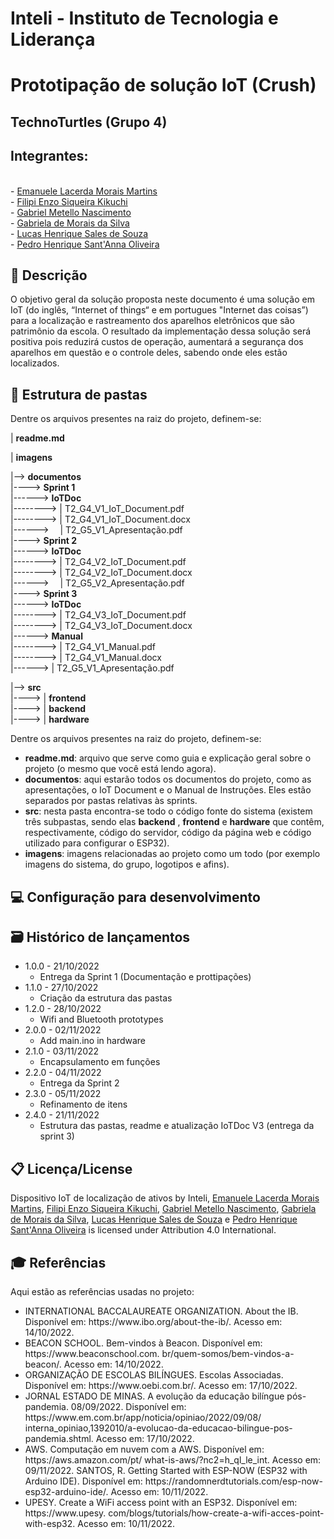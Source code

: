 # Inteli - Instituto de Tecnologia e Liderança 

# Prototipação de solução IoT (Crush)

## TechnoTurtles (Grupo 4)
 
## Integrantes: 
<br/>
- <a href="https://www.linkedin.com/in/emanuele-morais/">Emanuele Lacerda Morais Martins</a><br/>
- <a href="https://www.linkedin.com/in/filipi-enzo-siqueira-kikuchi-1811a9213/">Filipi Enzo Siqueira Kikuchi</a><br/>
- <a href="https://www.linkedin.com/in/gabriel-nascimento-b80933217/">Gabriel Metello Nascimento</a><br/> 
- <a href="https://www.linkedin.com/in/gabriela-de-morais-da-silva-467b29238/">Gabriela de Morais da Silva</a> <br/>
- <a href="https://www.linkedin.com/in/lucas-henrique-sales-de-souza/">Lucas Henrique Sales de Souza</a><br/>
- <a href="https://www.linkedin.com/in/">Pedro Henrique Sant'Anna Oliveira</a><br/> 

## 📝 Descrição

O objetivo geral da solução proposta neste documento é uma solução em IoT (do inglês, “Internet of things“ e em portugues "Internet das coisas”) para a localização e rastreamento dos aparelhos eletrônicos que são patrimônio da escola. O resultado da implementação dessa solução será positiva pois reduzirá custos de operação, aumentará  a segurança dos aparelhos em questão e o controle deles, sabendo onde eles estão localizados.

## 📁 Estrutura de pastas

Dentre os arquivos presentes na raiz do projeto, definem-se:

| <b>readme.md</b>

| <b>imagens</b>

|--> <b>documentos</b> </br>
|----> <b> Sprint 1</b> </br>
|------> <b> IoTDoc </b> </br>
|--------> | T2_G4_V1_IoT_Document.pdf </br>
|--------> | T2_G4_V1_IoT_Document.docx </br>
|------>  | T2_G5_V1_Apresentação.pdf </br>
|----> <b> Sprint 2</b> </br>
|------> <b> IoTDoc </b> </br>
|--------> | T2_G4_V2_IoT_Document.pdf </br>
|--------> | T2_G4_V2_IoT_Document.docx </br>
|------>  | T2_G5_V2_Apresentação.pdf </br>
|----> <b> Sprint 3</b> </br>
|------> <b> IoTDoc </b> </br>
|--------> | T2_G4_V3_IoT_Document.pdf </br>
|--------> | T2_G4_V3_IoT_Document.docx </br>
|------> <b> Manual </b> </br>
|--------> | T2_G4_V1_Manual.pdf </br>
|--------> | T2_G4_V1_Manual.docx </br>
|------> | T2_G5_V1_Apresentação.pdf </br>

|--> <b>src</b> </br>
|----> | <b> frontend </b> </br>
|----> | <b> backend </b> </br>
|----> | <b> hardware </b> </br>

Dentre os arquivos presentes na raiz do projeto, definem-se:
<ul>
    <li> <b>readme.md</b>: arquivo que serve como guia e explicação geral sobre o projeto (o mesmo que você está lendo agora). </li>
    <li> <b>documentos</b>: aqui estarão todos os documentos do projeto, como as apresentações, o IoT Document e o Manual de Instruções. Eles estão separados por pastas relativas às sprints. </li>
    <li> <b>src</b>: nesta pasta encontra-se todo o código fonte do sistema (existem três subpastas, sendo elas <b>backend</b> , <b>frontend</b> e <b>hardware</b> que contêm, respectivamente, código do servidor, código da página web e código utilizado para configurar o ESP32).
    <li> <b>imagens</b>: imagens relacionadas ao projeto como um todo (por exemplo imagens do sistema, do grupo, logotipos e afins).
</ul>

## 💻 Configuração para desenvolvimento

## 🗃 Histórico de lançamentos

* 1.0.0 - 21/10/2022
    * Entrega da Sprint 1 (Documentação e prottipações)
* 1.1.0 - 27/10/2022
    * Criação da estrutura das pastas
* 1.2.0 - 28/10/2022
    * Wifi and Bluetooth prototypes
* 2.0.0 - 02/11/2022
    * Add main.ino in hardware
* 2.1.0 - 03/11/2022
    * Encapsulamento em funções
* 2.2.0 - 04/11/2022
   * Entrega da Sprint 2
* 2.3.0 - 05/11/2022
   * Refinamento de itens
* 2.4.0 - 21/11/2022
   * Estrutura das pastas, readme e atualização IoTDoc V3 (entrega da sprint 3)

## 📋 Licença/License
Dispositivo IoT de localização de ativos by Inteli, <a href="https://www.linkedin.com/in/emanuele-morais/">Emanuele Lacerda Morais Martins</a>, <a href="https://www.linkedin.com/in/filipi-enzo-siqueira-kikuchi-1811a9213/">Filipi Enzo Siqueira Kikuchi</a>, <a href="https://www.linkedin.com/in/gabriel-nascimento-b80933217/">Gabriel Metello Nascimento</a>, <a href="https://www.linkedin.com/in/gabriela-de-morais-da-silva-467b29238/">Gabriela de Morais da Silva</a>, <a href="https://www.linkedin.com/in/lucas-henrique-sales-de-souza/">Lucas Henrique Sales de Souza</a> e <a href="https://www.linkedin.com/in/">Pedro Henrique Sant'Anna Oliveira</a> is licensed under Attribution 4.0 International.

## 🎓 Referências

Aqui estão as referências usadas no projeto:
<ul>
<li> INTERNATIONAL BACCALAUREATE ORGANIZATION. About the IB. Disponível em: https://www.ibo.org/about-the-ib/. Acesso em: 14/10/2022.</li>

<li> BEACON SCHOOL. Bem-vindos à Beacon. Disponível em: https://www.beaconschool.com. br/quem-somos/bem-vindos-a-beacon/. Acesso em: 14/10/2022. </li>

<li> ORGANIZAÇÃO DE ESCOLAS BILÍNGUES. Escolas Associadas. Disponível em: https://www.oebi.com.br/. Acesso em: 17/10/2022. </li>

<li> JORNAL ESTADO DE MINAS. A evolução da educação bilíngue pós-pandemia. 08/09/2022. Disponível em: https://www.em.com.br/app/noticia/opiniao/2022/09/08/ interna_opiniao,1392010/a-evolucao-da-educacao-bilingue-pos-pandemia.shtml. Acesso em: 17/10/2022. </li>

<li> AWS. Computação em nuvem com a AWS. Disponível em: https://aws.amazon.com/pt/ what-is-aws/?nc2=h_ql_le_int. Acesso em: 09/11/2022. SANTOS, R. Getting Started with ESP-NOW (ESP32 with Arduino IDE). Disponível em: https://randomnerdtutorials.com/esp-now-esp32-arduino-ide/. Acesso em: 10/11/2022. </li>

<li> UPESY. Create a WiFi access point with an ESP32. Disponível em: https://www.upesy. com/blogs/tutorials/how-create-a-wifi-acces-point-with-esp32. Acesso em: 10/11/2022. </li>
</ul>
